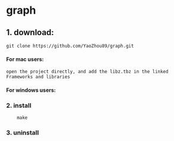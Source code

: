 # graph
## 1. download:
    git clone https://github.com/YaoZhou89/graph.git
#### For mac users:
    open the project directly, and add the libz.tbz in the linked Frameworks and libraries
#### For windows users:
    
### 2. install
        make 
### 3. uninstall

